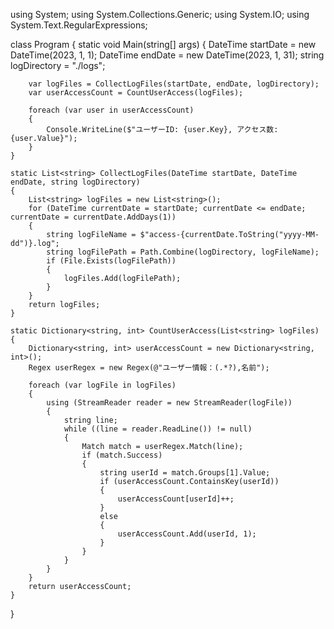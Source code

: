 using System;
using System.Collections.Generic;
using System.IO;
using System.Text.RegularExpressions;

class Program
{
    static void Main(string[] args)
    {
        DateTime startDate = new DateTime(2023, 1, 1);
        DateTime endDate = new DateTime(2023, 1, 31);
        string logDirectory = "./logs";

        var logFiles = CollectLogFiles(startDate, endDate, logDirectory);
        var userAccessCount = CountUserAccess(logFiles);

        foreach (var user in userAccessCount)
        {
            Console.WriteLine($"ユーザーID: {user.Key}, アクセス数: {user.Value}");
        }
    }

    static List<string> CollectLogFiles(DateTime startDate, DateTime endDate, string logDirectory)
    {
        List<string> logFiles = new List<string>();
        for (DateTime currentDate = startDate; currentDate <= endDate; currentDate = currentDate.AddDays(1))
        {
            string logFileName = $"access-{currentDate.ToString("yyyy-MM-dd")}.log";
            string logFilePath = Path.Combine(logDirectory, logFileName);
            if (File.Exists(logFilePath))
            {
                logFiles.Add(logFilePath);
            }
        }
        return logFiles;
    }

    static Dictionary<string, int> CountUserAccess(List<string> logFiles)
    {
        Dictionary<string, int> userAccessCount = new Dictionary<string, int>();
        Regex userRegex = new Regex(@"ユーザー情報：(.*?),名前");

        foreach (var logFile in logFiles)
        {
            using (StreamReader reader = new StreamReader(logFile))
            {
                string line;
                while ((line = reader.ReadLine()) != null)
                {
                    Match match = userRegex.Match(line);
                    if (match.Success)
                    {
                        string userId = match.Groups[1].Value;
                        if (userAccessCount.ContainsKey(userId))
                        {
                            userAccessCount[userId]++;
                        }
                        else
                        {
                            userAccessCount.Add(userId, 1);
                        }
                    }
                }
            }
        }
        return userAccessCount;
    }
}
